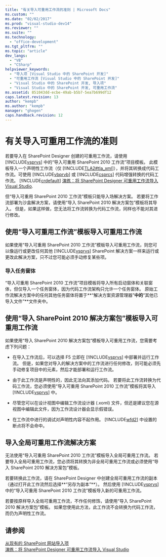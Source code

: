 ```yaml
---
title: "有关导入可重用工作流的准则 | Microsoft Docs"
ms.custom: ""
ms.date: "02/02/2017"
ms.prod: "visual-studio-dev14"
ms.reviewer: ""
ms.suite: ""
ms.technology: 
  - "office-development"
ms.tgt_pltfrm: ""
ms.topic: "article"
dev_langs: 
  - "VB"
  - "CSharp"
helpviewer_keywords: 
  - "导入项 [Visual Studio 中的 SharePoint 开发]"
  - "可重用工作流 [Visual Studio 中的 SharePoint 开发]"
  - "Visual Studio 中的 SharePoint 开发, 导入项"
  - "Visual Studio 中的 SharePoint 开发, 可重用工作流"
ms.assetid: 851043dd-ecbe-49ab-b5b7-5ea7b699df12
caps.latest.revision: 13
author: "kempb"
ms.author: "kempb"
manager: "ghogen"
caps.handback.revision: 12
---
```

# 有关导入可重用工作流的准则
  若要导入在 SharePoint Designer 创建的可重用工作流，请使用 [!INCLUDE[vsprvs](../sharepoint/includes/vsprvs-md.md)] 中的“导入可重用 SharePoint 2010 工作流”项目模板。  此模板导入一个声明性工作流（仅 [!INCLUDE[TLA2#tla_xml](../sharepoint/includes/tla2sharptla-xml-md.md)]），并将其转换成代码工作流。可使用 [!INCLUDE[vbprvb](../sharepoint/includes/vbprvb-md.md)] 或 [!INCLUDE[csprcs](../sharepoint/includes/csprcs-md.md)] 代码增强转换的代码工作流。  [!INCLUDE[crdefault](../sharepoint/includes/crdefault-md.md)] [演练：将 SharePoint Designer 可重用工作流导入 Visual Studio](../sharepoint/walkthrough-import-a-sharepoint-designer-reusable-workflow-into-visual-studio.md).  
  
 但“导入可重用 SharePoint 2010 工作流”模板只能导入场解决方案。  若要将工作流部署为沙盒解决方案，请使用“导入 SharePoint 2010 解决方案包”模板将其导入。  但是，如果这样做，您无法将工作流转换为代码工作流，同样也不能对其进行修改。  
  
## 使用“导入可重用工作流”模板导入可重用工作流  
 如果使用“导入可重用 SharePoint 2010 工作流”模板导入可重用工作流，则您可以像运行或更改任何其他 [!INCLUDE[vsprvs](../sharepoint/includes/vsprvs-md.md)] SharePoint 解决方案一样来运行或更改此解决方案，只不过您可能必须手动修复某些项。  
  
### 导入任务窗体  
 “导入可重用 SharePoint 2010 工作流”项目模板将导入所有启动窗体和关联窗体，但仅导入一个任务窗体，因为代码工作流架构只允许一个任务窗体。  原始工作流解决方案中的任何其他任务窗体将置于**“解决方案资源管理器”**中的**“其他已导入文件”**文件夹中。  
  
## 使用“导入 SharePoint 2010 解决方案包”模板导入可重用工作流  
 如果使用“导入 SharePoint 2010 解决方案包”模板导入可重用工作流，您需要考虑下列问题：  
  
-   在导入工作流后，可以选择 F5 立即在 [!INCLUDE[vsprvs](../sharepoint/includes/vsprvs-md.md)] 中部署并运行工作流。  但是，如果您对导入的解决方案中的工作流进行任何修改，则可能必须先手动修复项目中的元素，然后才能部署和运行工作流。  
  
-   由于此工作流是声明性的，因此无法向其添加代码。  若要将此工作流转换为代码工作流，您必须使用“导入可重用 SharePoint 2010 工作流”模板将其导入 [!INCLUDE[vsprvs](../sharepoint/includes/vsprvs-md.md)] 中。  
  
-   尽管您可以在设计视图中编辑工作流设计器 \(.xoml\) 文件，但还是建议您在源视图中编辑此文件，因为工作流设计器会显示假错误。  
  
-   在工作流中进行的调试对声明性内容不起作用。  [!INCLUDE[wfd2](../sharepoint/includes/wfd2-md.md)] 中设置的断点将不会命中。  
  
## 导入全局可重用工作流解决方案  
 无法使用“导入可重用 SharePoint 2010 工作流”模板导入全局可重用工作流。  若要导入全局可重用工作流，您必须将其转换为非全局可重用工作流或必须使用“导入 SharePoint 2010 解决方案包”模板。  
  
 若要转换此工作流，请在 SharePoint Designer 中创建全局可重用工作流的副本（通过打开此工作流然后选择**“另存为副本”**）。  然后使用 [!INCLUDE[vsprvs](../sharepoint/includes/vsprvs-md.md)] 中的“导入可重用 SharePoint 2010 工作流”模板导入新的可重用工作流。  
  
 若要按原样导入全局可重用工作流，不作任何修饰，请使用“导入 SharePoint 2010 解决方案包”模板。  如果您使用此方法，此工作流不会转换为代码工作流，而仍为声明性工作流。  
  
## 请参阅  
 [从现有的 SharePoint 网站导入项](../sharepoint/importing-items-from-an-existing-sharepoint-site.md)   
 [演练：将 SharePoint Designer 可重用工作流导入 Visual Studio](../sharepoint/walkthrough-import-a-sharepoint-designer-reusable-workflow-into-visual-studio.md)  
  
  